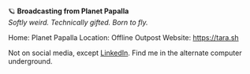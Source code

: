 🪐 **Broadcasting from Planet Papalla**  
*Softly weird. Technically gifted. Born to fly.*

Home: Planet Papalla
Location: Offline Outpost
Website: https://tara.sh

Not on social media, except [LinkedIn](https://www.linkedin.com/in/tarastella/).
Find me in the alternate computer underground.
